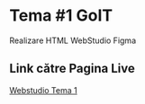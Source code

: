 # Tema #1 GoIT

Realizare HTML WebStudio Figma

## Link către Pagina Live
[Webstudio Tema 1](https://miro-wq.github.io/goit-markup-hw-01/)
